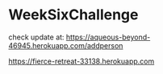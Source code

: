 # WeekSixChallenge

check update at:
https://aqueous-beyond-46945.herokuapp.com/addperson


https://fierce-retreat-33138.herokuapp.com
